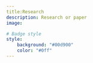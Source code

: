```yaml
---
title:Research
description: Research or paper
image:

# Badge style
style:
    background: "#00d900"
    color: "#0ff"
---
```

